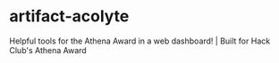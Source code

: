 # artifact-acolyte
Helpful tools for the Athena Award in a web dashboard! | Built for Hack Club's Athena Award
